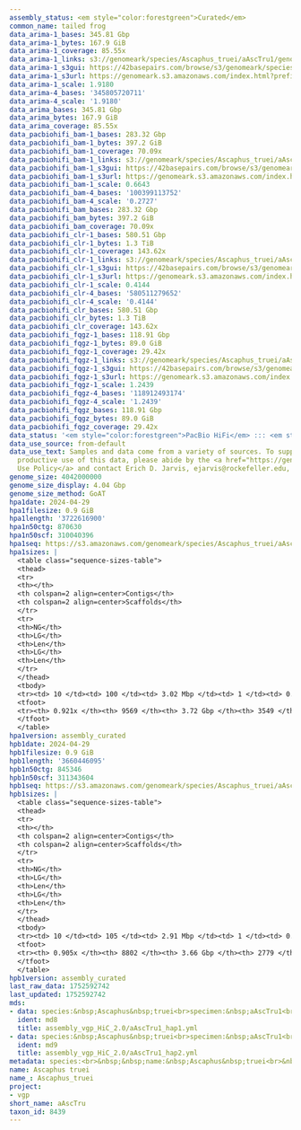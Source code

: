 ```yaml
---
assembly_status: <em style="color:forestgreen">Curated</em>
common_name: tailed frog
data_arima-1_bases: 345.81 Gbp
data_arima-1_bytes: 167.9 GiB
data_arima-1_coverage: 85.55x
data_arima-1_links: s3://genomeark/species/Ascaphus_truei/aAscTru1/genomic_data/arima/<br>
data_arima-1_s3gui: https://42basepairs.com/browse/s3/genomeark/species/Ascaphus_truei/aAscTru1/genomic_data/arima/
data_arima-1_s3url: https://genomeark.s3.amazonaws.com/index.html?prefix=species/Ascaphus_truei/aAscTru1/genomic_data/arima/
data_arima-1_scale: 1.9180
data_arima-4_bases: '345805720711'
data_arima-4_scale: '1.9180'
data_arima_bases: 345.81 Gbp
data_arima_bytes: 167.9 GiB
data_arima_coverage: 85.55x
data_pacbiohifi_bam-1_bases: 283.32 Gbp
data_pacbiohifi_bam-1_bytes: 397.2 GiB
data_pacbiohifi_bam-1_coverage: 70.09x
data_pacbiohifi_bam-1_links: s3://genomeark/species/Ascaphus_truei/aAscTru1/genomic_data/pacbio_hifi/<br>
data_pacbiohifi_bam-1_s3gui: https://42basepairs.com/browse/s3/genomeark/species/Ascaphus_truei/aAscTru1/genomic_data/pacbio_hifi/
data_pacbiohifi_bam-1_s3url: https://genomeark.s3.amazonaws.com/index.html?prefix=species/Ascaphus_truei/aAscTru1/genomic_data/pacbio_hifi/
data_pacbiohifi_bam-1_scale: 0.6643
data_pacbiohifi_bam-4_bases: '100399113752'
data_pacbiohifi_bam-4_scale: '0.2727'
data_pacbiohifi_bam_bases: 283.32 Gbp
data_pacbiohifi_bam_bytes: 397.2 GiB
data_pacbiohifi_bam_coverage: 70.09x
data_pacbiohifi_clr-1_bases: 580.51 Gbp
data_pacbiohifi_clr-1_bytes: 1.3 TiB
data_pacbiohifi_clr-1_coverage: 143.62x
data_pacbiohifi_clr-1_links: s3://genomeark/species/Ascaphus_truei/aAscTru1/genomic_data/pacbio_hifi/<br>
data_pacbiohifi_clr-1_s3gui: https://42basepairs.com/browse/s3/genomeark/species/Ascaphus_truei/aAscTru1/genomic_data/pacbio_hifi/
data_pacbiohifi_clr-1_s3url: https://genomeark.s3.amazonaws.com/index.html?prefix=species/Ascaphus_truei/aAscTru1/genomic_data/pacbio_hifi/
data_pacbiohifi_clr-1_scale: 0.4144
data_pacbiohifi_clr-4_bases: '580511279652'
data_pacbiohifi_clr-4_scale: '0.4144'
data_pacbiohifi_clr_bases: 580.51 Gbp
data_pacbiohifi_clr_bytes: 1.3 TiB
data_pacbiohifi_clr_coverage: 143.62x
data_pacbiohifi_fqgz-1_bases: 118.91 Gbp
data_pacbiohifi_fqgz-1_bytes: 89.0 GiB
data_pacbiohifi_fqgz-1_coverage: 29.42x
data_pacbiohifi_fqgz-1_links: s3://genomeark/species/Ascaphus_truei/aAscTru1/genomic_data/pacbio_hifi/<br>
data_pacbiohifi_fqgz-1_s3gui: https://42basepairs.com/browse/s3/genomeark/species/Ascaphus_truei/aAscTru1/genomic_data/pacbio_hifi/
data_pacbiohifi_fqgz-1_s3url: https://genomeark.s3.amazonaws.com/index.html?prefix=species/Ascaphus_truei/aAscTru1/genomic_data/pacbio_hifi/
data_pacbiohifi_fqgz-1_scale: 1.2439
data_pacbiohifi_fqgz-4_bases: '118912493174'
data_pacbiohifi_fqgz-4_scale: '1.2439'
data_pacbiohifi_fqgz_bases: 118.91 Gbp
data_pacbiohifi_fqgz_bytes: 89.0 GiB
data_pacbiohifi_fqgz_coverage: 29.42x
data_status: '<em style="color:forestgreen">PacBio HiFi</em> ::: <em style="color:forestgreen">Arima</em>'
data_use_source: from-default
data_use_text: Samples and data come from a variety of sources. To support fair and
  productive use of this data, please abide by the <a href="https://genome10k.soe.ucsc.edu/data-use-policies/">Data
  Use Policy</a> and contact Erich D. Jarvis, ejarvis@rockefeller.edu, with any questions.
genome_size: 4042000000
genome_size_display: 4.04 Gbp
genome_size_method: GoAT
hpa1date: 2024-04-29
hpa1filesize: 0.9 GiB
hpa1length: '3722616900'
hpa1n50ctg: 870630
hpa1n50scf: 310040396
hpa1seq: https://s3.amazonaws.com/genomeark/species/Ascaphus_truei/aAscTru1/assembly_curated/aAscTru1.hap1.cur.20240429.fasta.gz
hpa1sizes: |
  <table class="sequence-sizes-table">
  <thead>
  <tr>
  <th></th>
  <th colspan=2 align=center>Contigs</th>
  <th colspan=2 align=center>Scaffolds</th>
  </tr>
  <tr>
  <th>NG</th>
  <th>LG</th>
  <th>Len</th>
  <th>LG</th>
  <th>Len</th>
  </tr>
  </thead>
  <tbody>
  <tr><td> 10 </td><td> 100 </td><td> 3.02 Mbp </td><td> 1 </td><td> 0.56 Gbp </td></tr><tr><td> 20 </td><td> 259 </td><td> 2.16 Mbp </td><td> 2 </td><td> 491.29 Mbp </td></tr><tr><td> 30 </td><td> 479 </td><td> 1.56 Mbp </td><td> 3 </td><td> 439.62 Mbp </td></tr><tr><td> 40 </td><td> 779 </td><td> 1.17 Mbp </td><td> 4 </td><td> 424.00 Mbp </td></tr><tr style="background-color:#cccccc;"><td> 50 </td><td> 1178 </td><td style="background-color:#ff8888;"> 0.87 Mbp </td><td> 5 </td><td style="background-color:#88ff88;"> 310.04 Mbp </td></tr><tr><td> 60 </td><td> 1726 </td><td> 0.63 Mbp </td><td> 7 </td><td> 117.24 Mbp </td></tr><tr><td> 70 </td><td> 2513 </td><td> 412.32 Kbp </td><td> 12 </td><td> 58.93 Mbp </td></tr><tr><td> 80 </td><td> 3836 </td><td> 223.24 Kbp </td><td> 21 </td><td> 33.18 Mbp </td></tr><tr><td> 90 </td><td> 7159 </td><td> 57.49 Kbp </td><td> 1390 </td><td> 81.09 Kbp </td></tr><tr><td> 100 </td><td> 0 </td><td>  </td><td> 0 </td><td>  </td></tr></tbody>
  <tfoot>
  <tr><th> 0.921x </th><th> 9569 </th><th> 3.72 Gbp </th><th> 3549 </th><th> 3.72 Gbp </th></tr>
  </tfoot>
  </table>
hpa1version: assembly_curated
hpb1date: 2024-04-29
hpb1filesize: 0.9 GiB
hpb1length: '3660446095'
hpb1n50ctg: 845346
hpb1n50scf: 311343604
hpb1seq: https://s3.amazonaws.com/genomeark/species/Ascaphus_truei/aAscTru1/assembly_curated/aAscTru1.hap2.cur.20240429.fasta.gz
hpb1sizes: |
  <table class="sequence-sizes-table">
  <thead>
  <tr>
  <th></th>
  <th colspan=2 align=center>Contigs</th>
  <th colspan=2 align=center>Scaffolds</th>
  </tr>
  <tr>
  <th>NG</th>
  <th>LG</th>
  <th>Len</th>
  <th>LG</th>
  <th>Len</th>
  </tr>
  </thead>
  <tbody>
  <tr><td> 10 </td><td> 105 </td><td> 2.91 Mbp </td><td> 1 </td><td> 0.53 Gbp </td></tr><tr><td> 20 </td><td> 276 </td><td> 2.01 Mbp </td><td> 2 </td><td> 0.51 Gbp </td></tr><tr><td> 30 </td><td> 509 </td><td> 1.50 Mbp </td><td> 3 </td><td> 458.98 Mbp </td></tr><tr><td> 40 </td><td> 816 </td><td> 1.13 Mbp </td><td> 4 </td><td> 396.16 Mbp </td></tr><tr style="background-color:#cccccc;"><td> 50 </td><td> 1230 </td><td style="background-color:#ff8888;"> 0.85 Mbp </td><td> 5 </td><td style="background-color:#88ff88;"> 311.34 Mbp </td></tr><tr><td> 60 </td><td> 1796 </td><td> 0.60 Mbp </td><td> 7 </td><td> 118.04 Mbp </td></tr><tr><td> 70 </td><td> 2635 </td><td> 385.09 Kbp </td><td> 13 </td><td> 58.67 Mbp </td></tr><tr><td> 80 </td><td> 4074 </td><td> 200.58 Kbp </td><td> 21 </td><td> 33.73 Mbp </td></tr><tr><td> 90 </td><td> 8060 </td><td> 38.84 Kbp </td><td> 2067 </td><td> 46.35 Kbp </td></tr><tr><td> 100 </td><td> 0 </td><td>  </td><td> 0 </td><td>  </td></tr></tbody>
  <tfoot>
  <tr><th> 0.905x </th><th> 8802 </th><th> 3.66 Gbp </th><th> 2779 </th><th> 3.66 Gbp </th></tr>
  </tfoot>
  </table>
hpb1version: assembly_curated
last_raw_data: 1752592742
last_updated: 1752592742
mds:
- data: species:&nbsp;Ascaphus&nbsp;truei<br>specimen:&nbsp;aAscTru1<br>projects:&nbsp;<br>&nbsp;&nbsp;-&nbsp;vgp<br>assembled_by_group:&nbsp;Rockefeller<br>data_location:&nbsp;S3<br>release_to:&nbsp;S3<br>haplotype_to_curate:&nbsp;hap1<br>hap1:&nbsp;s3://genomeark/species/Ascaphus_truei/aAscTru1/assembly_vgp_HiC_2.0/aAscTru1.HiC.hap1.20230829.fasta.gz<br>hap2:&nbsp;s3://genomeark/species/Ascaphus_truei/aAscTru1/assembly_vgp_HiC_2.0/aAscTru1.HiC.hap2.20230829.fasta.gz<br>pretext_hap1:&nbsp;s3://genomeark/species/Ascaphus_truei/aAscTru1/assembly_vgp_HiC_2.0/evaluation/hap1/pretext/aAscTru1_hap1_s2.pretext<br>pretext_hap2:&nbsp;s3://genomeark/species/Ascaphus_truei/aAscTru1/assembly_vgp_HiC_2.0/evaluation/hap2/pretext/aAscTru1_hap2_s2.pretext<br>kmer_spectra_img:&nbsp;s3://genomeark/species/Ascaphus_truei/aAscTru1/assembly_vgp_HiC_2.0/evaluation/merqury/aAscTru1_png/<br>pacbio_read_dir:&nbsp;s3://genomeark/species/Ascaphus_truei/aAscTru1/genomic_data/pacbio_hifi/<br>pacbio_read_type:&nbsp;hifi<br>hic_read_dir:&nbsp;s3://genomeark/species/Ascaphus_truei/aAscTru1/genomic_data/arima/<br>pipeline:&nbsp;<br>&nbsp;&nbsp;-&nbsp;hifiasm&nbsp;(0.19.3+galaxy0)<br>&nbsp;&nbsp;-&nbsp;yahs&nbsp;(1.2a.2+galaxy1)<br>notes:&nbsp;This&nbsp;was&nbsp;a&nbsp;Hifiasm-HiC&nbsp;assembly&nbsp;of&nbsp;aAscTru1&nbsp;(VGL-aAscTru4),&nbsp;resulting&nbsp;in&nbsp;two&nbsp;complete&nbsp;haplotypes.&nbsp;HiC&nbsp;scaffolding&nbsp;was&nbsp;performed&nbsp;with&nbsp;YaHS.&nbsp;This&nbsp;sample&nbsp;did&nbsp;not&nbsp;have&nbsp;bionano&nbsp;data.&nbsp;
  ident: md8
  title: assembly_vgp_HiC_2.0/aAscTru1_hap1.yml
- data: species:&nbsp;Ascaphus&nbsp;truei<br>specimen:&nbsp;aAscTru1<br>projects:&nbsp;<br>&nbsp;&nbsp;-&nbsp;vgp<br>assembled_by_group:&nbsp;Rockefeller<br>data_location:&nbsp;S3<br>release_to:&nbsp;S3<br>haplotype_to_curate:&nbsp;hap2<br>hap1:&nbsp;s3://genomeark/species/Ascaphus_truei/aAscTru1/assembly_vgp_HiC_2.0/aAscTru1.HiC.hap1.20230829.fasta.gz<br>hap2:&nbsp;s3://genomeark/species/Ascaphus_truei/aAscTru1/assembly_vgp_HiC_2.0/aAscTru1.HiC.hap2.20230829.fasta.gz<br>pretext_hap1:&nbsp;s3://genomeark/species/Ascaphus_truei/aAscTru1/assembly_vgp_HiC_2.0/evaluation/hap1/pretext/aAscTru1_hap1_s2.pretext<br>pretext_hap2:&nbsp;s3://genomeark/species/Ascaphus_truei/aAscTru1/assembly_vgp_HiC_2.0/evaluation/hap2/pretext/aAscTru1_hap2_s2.pretext<br>kmer_spectra_img:&nbsp;s3://genomeark/species/Ascaphus_truei/aAscTru1/assembly_vgp_HiC_2.0/evaluation/merqury/aAscTru1_png/<br>pacbio_read_dir:&nbsp;s3://genomeark/species/Ascaphus_truei/aAscTru1/genomic_data/pacbio_hifi/<br>pacbio_read_type:&nbsp;hifi<br>hic_read_dir:&nbsp;s3://genomeark/species/Ascaphus_truei/aAscTru1/genomic_data/arima/<br>pipeline:&nbsp;<br>&nbsp;&nbsp;-&nbsp;hifiasm&nbsp;(0.19.3+galaxy0)<br>&nbsp;&nbsp;-&nbsp;yahs&nbsp;(1.2a.2+galaxy1)<br>notes:&nbsp;This&nbsp;was&nbsp;a&nbsp;Hifiasm-HiC&nbsp;assembly&nbsp;of&nbsp;aAscTru1&nbsp;(VGL-aAscTru4),&nbsp;resulting&nbsp;in&nbsp;two&nbsp;complete&nbsp;haplotypes.&nbsp;HiC&nbsp;scaffolding&nbsp;was&nbsp;performed&nbsp;with&nbsp;YaHS.&nbsp;This&nbsp;sample&nbsp;did&nbsp;not&nbsp;have&nbsp;bionano&nbsp;data.&nbsp;
  ident: md9
  title: assembly_vgp_HiC_2.0/aAscTru1_hap2.yml
metadata: species:<br>&nbsp;&nbsp;name:&nbsp;Ascaphus&nbsp;truei<br>&nbsp;&nbsp;individuals:<br>&nbsp;&nbsp;-&nbsp;short_name:&nbsp;aAscTru4<br>&nbsp;&nbsp;short_name:&nbsp;aAscTru<br>&nbsp;&nbsp;taxon_id:&nbsp;8439<br>&nbsp;&nbsp;common_name:&nbsp;tailed&nbsp;frog<br>&nbsp;&nbsp;genome_size:&nbsp;4042000000<br>&nbsp;&nbsp;genome_size_method:&nbsp;GoAT<br>&nbsp;&nbsp;order:<br>&nbsp;&nbsp;&nbsp;&nbsp;name:&nbsp;Anura<br>&nbsp;&nbsp;family:<br>&nbsp;&nbsp;&nbsp;&nbsp;name:&nbsp;Ascaphidae<br>&nbsp;&nbsp;project:&nbsp;[&nbsp;vgp&nbsp;]<br>
name: Ascaphus truei
name_: Ascaphus_truei
project:
- vgp
short_name: aAscTru
taxon_id: 8439
---
```

